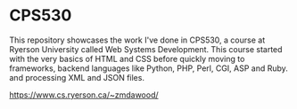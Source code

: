# CPS530
This repository showcases the work I've done in CPS530, a course at Ryerson University called Web Systems Development. This course started with the very basics of HTML and CSS before quickly moving to frameworks, backend languages like Python, PHP, Perl, CGI, ASP and Ruby. and processing XML and JSON files. 

https://www.cs.ryerson.ca/~zmdawood/
